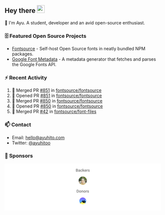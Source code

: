 ## Hey there <img src="https://media.giphy.com/media/hvRJCLFzcasrR4ia7z/giphy.gif" width="25" height="25">

📝 I'm Ayu. A student, developer and an avid open-source enthusiast.

### 🗄 Featured Open Source Projects

- [Fontsource](https://github.com/fontsource/fontsource) - Self-host Open Source fonts in neatly bundled NPM packages.
- [Google Font Metadata](https://github.com/fontsource/google-font-metadata) - A metadata generator that fetches and parses the Google Fonts API.

### ⚡ Recent Activity

<!--START_SECTION:activity-->

1. 🎉 Merged PR [#851](https://github.com/fontsource/fontsource/pull/851) in [fontsource/fontsource](https://github.com/fontsource/fontsource)
2. 💪 Opened PR [#851](https://github.com/fontsource/fontsource/pull/851) in [fontsource/fontsource](https://github.com/fontsource/fontsource)
3. 🎉 Merged PR [#850](https://github.com/fontsource/fontsource/pull/850) in [fontsource/fontsource](https://github.com/fontsource/fontsource)
4. 💪 Opened PR [#850](https://github.com/fontsource/fontsource/pull/850) in [fontsource/fontsource](https://github.com/fontsource/fontsource)
5. 🎉 Merged PR [#42](https://github.com/fontsource/font-files/pull/42) in [fontsource/font-files](https://github.com/fontsource/font-files)
<!--END_SECTION:activity-->

### 📫 Contact

- Email: hello@ayuhito.com
- Twitter: [@ayuhitoo](https://twitter.com/ayuhitoo)

### :sparkling_heart: Sponsors

<p align="center">
  <a href="https://cdn.jsdelivr.net/gh/ayuhito/ayuhito/sponsors.svg">
    <img src='https://raw.githubusercontent.com/ayuhito/ayuhito/master/sponsors.svg'/>
  </a>
</p>
